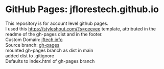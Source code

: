<h1>GitHub Pages: jflorestech.github.io</h1>
This repository is for account level github pages. 
<br>
I used this <a target="_blank" rel="noopener noreferrer" href="https://styleshout.com/?s=ceevee">https://styleshout.com/?s=ceevee</a> template, attributed in the readme of the gh-pages dist and in the footer. 
<br>
Custom Domain: <a target="_blank" rel="noopener noreferrer" href="https://jftech.info">jftech.info</a> 
<br>
Source branch: <a target="_blank" rel="noopener noreferrer" href="https://github.com/JFloresTech/jflorestech.github.io/tree/gh-pages">gh-pages</a> 
<br>
mounted gh-pages branch as dist in main 
<br> 
added dist to .gitignore 
<br>
Defaults to index.html of gh-pages branch 
<br>
